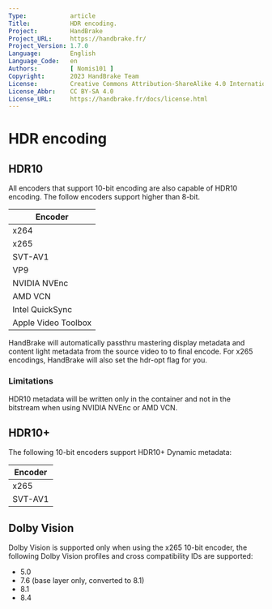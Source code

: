 ```yaml
---
Type:            article
Title:           HDR encoding.
Project:         HandBrake
Project_URL:     https://handbrake.fr/
Project_Version: 1.7.0
Language:        English
Language_Code:   en
Authors:         [ Nomis101 ]
Copyright:       2023 HandBrake Team
License:         Creative Commons Attribution-ShareAlike 4.0 International
License_Abbr:    CC BY-SA 4.0
License_URL:     https://handbrake.fr/docs/license.html
---
```


HDR encoding 
===================

## HDR10

All encoders that support 10-bit encoding are also capable of HDR10 encoding. The follow encoders support higher than 8-bit.

| Encoder             |
|---------------------|
| x264                |
| x265                |
| SVT-AV1             |
| VP9                 |
| NVIDIA NVEnc        |
| AMD VCN             |
| Intel QuickSync     |
| Apple Video Toolbox |

HandBrake will automatically passthru mastering display metadata and content light metadata from the source video to to final encode. For x265 encodings, HandBrake will also set the hdr-opt flag for you.

### Limitations

HDR10 metadata will be written only in the container and not in the bitstream when using NVIDIA NVEnc or AMD VCN.

## HDR10+

The following 10-bit encoders support HDR10+ Dynamic metadata:

| Encoder             |
|---------------------|
| x265                |
| SVT-AV1             |

## Dolby Vision

Dolby Vision is supported only when using the x265 10-bit encoder, the following Dolby Vision profiles and cross compatibility IDs are supported:
  - 5.0
  - 7.6 (base layer only, converted to 8.1)
  - 8.1
  - 8.4
